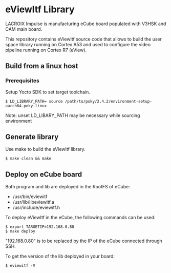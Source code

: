 # eViewItf Library

LACROIX Impulse is manufacturing eCube board populated with V3HSK and CAM main board.

This repository contains eViewItf source code that allows to build the user space library running on Cortex A53 and used to configure the video pipeline running on Cortex R7 (eView).

## Build from a linux host

### Prerequisites

Setup Yocto SDK to set target toolchain.
```
$ LD_LIBRARY_PATH= source /path/to/poky/2.4.2/environment-setup-aarch64-poky-linux
```
Note: unset LD_LIBARY_PATH may be necessary while sourcing environment

## Generate library

Use make to build the eViewItf library.
```
$ make clean && make
```

## Deploy on eCube board

Both program and lib are deployed in the RootFS of eCube:
* /usr/bin/eviewitf
* /usr/lib/libeviewitf.a
* /usr/include/eviewitf.h

To deploy eViewItf in the eCube, the following commands can be used:
```
$ export TARGETIP=192.168.0.80
$ make deploy
```

"192.168.0.80" is to be replaced by the IP of the eCube connected through SSH.


To get the version of the lib deployed in your board:
```
$ eviewitf -V
```
